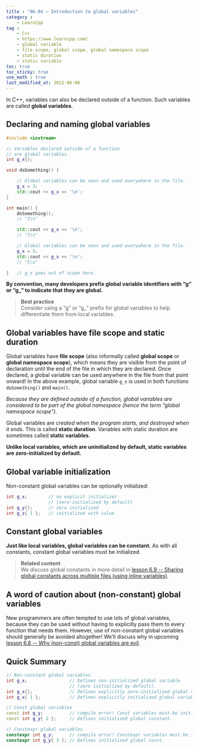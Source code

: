 ```yaml
---
title : "06.04 — Introduction to global variables"
category :
    - LearnCpp
tag : 
    - C++
    - https://www.learncpp.com/
    - global variable
    - file scope, global scope, global namespace scope
    - static duration
    - static variable
toc: true  
toc_sticky: true 
use_math : true
last_modified_at: 2022-06-06
---
```


In C++, variables can also be declared outside of a function. Such variables are called **global variables**.


## Declaring and naming global variables

```c++
#include <iostream>

// Variables declared outside of a function 
// are global variables.
int g_x{};

void doSomething() {

    // Global variables can be seen and used everywhere in the file.
    g_x = 3;
    std::cout << g_x << '\n';
}

int main() {
    doSomething();
    // "3\n"

    std::cout << g_x << '\n';
    // "3\n"

    // Global variables can be seen and used everywhere in the file.
    g_x = 5;
    std::cout << g_x << '\n';
    // "5\n"

}   // g_x goes out of scope here.
```

**By convention, many developers prefix global variable identifiers with “g” or “g_” to indicate that they are global.**


>**Best practice**  
Consider using a “g” or “g_” prefix for global variables to help differentiate them from local variables.


## Global variables have file scope and static duration

Global variables have **file scope** (also informally called **global scope** or **global namespace scope**), which means they are visible from the point of declaration until the end of the file in which they are declared. Once declared, a global variable can be used anywhere in the file from that point onward! In the above example, global variable `g_x` is used in both functions `doSomething()` and `main()`.

*Because they are defined outside of a function, global variables are considered to be part of the global namespace (hence the term “global namespace scope”).*

Global variables are *created when the program starts, and destroyed when it ends*. This is called **static duration**. Variables with static duration are sometimes called **static variables**.

**Unlike local variables, which are uninitialized by default, static variables are zero-initialized by default.**


## Global variable initialization

Non-constant global variables can be optionally initialized:

```c++
int g_x;        // no explicit initializer 
                // (zero-initialized by default)
int g_y{};      // zero initialized
int g_z{ 1 };   // initialized with value
```


## Constant global variables

**Just like local variables, global variables can be constant.** As with all constants, constant global variables must be initialized.

>**Related content**  
We discuss global constants in more detail in [lesson 6.9 -- Sharing global constants across multiple files (using inline variables)](https://www.learncpp.com/cpp-tutorial/sharing-global-constants-across-multiple-files-using-inline-variables/).


## A word of caution about (non-constant) global variables

New programmers are often tempted to use lots of global variables, because they can be used without having to explicitly pass them to every function that needs them. However, use of non-constant global variables should generally be avoided altogether! We’ll discuss why in upcoming [lesson 6.8 -- Why (non-const) global variables are evil](https://www.learncpp.com/cpp-tutorial/why-non-const-global-variables-are-evil/).


## Quick Summary

```c++
// Non-constant global variables
int g_x;                // Defines non-initialized global variable
                        // (zero initialized by default).
int g_x{};              // Defines explicitly zero-initialized global variable.
int g_x{ 1 };           // Defines explicitly initialized global variable.

// Const global variables
const int g_y;          // compile error! Const variables must be initialized.
const int g_y{ 2 };     // Defines initialized global constant.

// Constexpr global variables
constexpr int g_y;      // compile error! Constexpr variables must be initialized.
constexpr int g_y{ 3 }; // Defines initialized global const.
```
